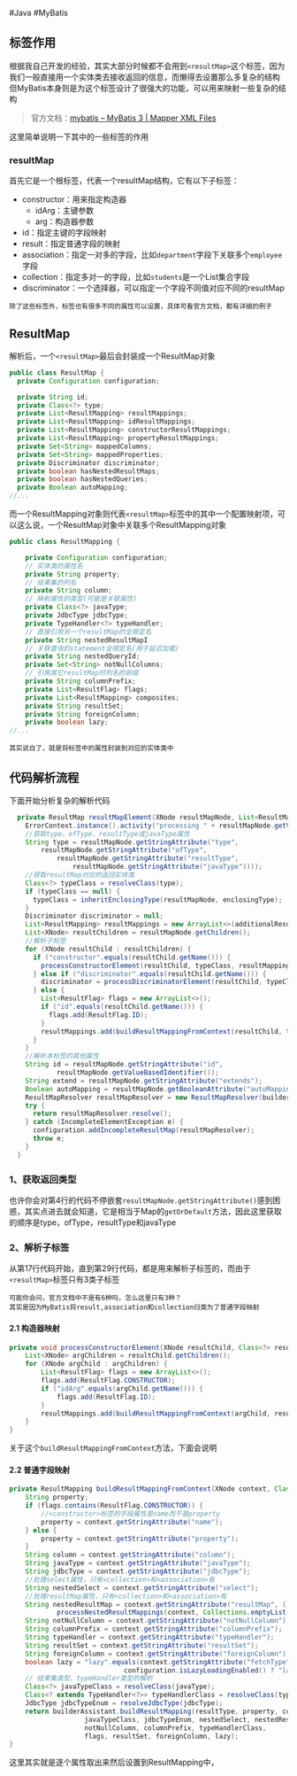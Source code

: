 #Java #MyBatis 
## 标签作用
根据我自己开发的经验，其实大部分时候都不会用到`<resultMap>`这个标签，因为我们一般直接用一个实体类去接收返回的信息，而懒得去设置那么多复杂的结构
但MyBatis本身则是为这个标签设计了很强大的功能，可以用来映射一些复杂的结构
> 官方文档：[mybatis – MyBatis 3 | Mapper XML Files](https://mybatis.org/mybatis-3/sqlmap-xml.html#result-maps)

这里简单说明一下其中的一些标签的作用
### resultMap
首先它是一个根标签，代表一个resultMap结构，它有以下子标签：
* constructor：用来指定构造器
    * idArg：主键参数
    * arg：构造器参数
* id：指定主键的字段映射
* result：指定普通字段的映射
* association：指定一对多的字段，比如`department`字段下关联多个`employee`字段
* collection：指定多对一的字段，比如`students`是一个List集合字段
* discriminator：一个选择器，可以指定一个字段不同值对应不同的resultMap

```ad-note
除了这些标签外，标签也有很多不同的属性可以设置，具体可看官方文档，都有详细的例子
```
## ResultMap
解析后，一个`<resultMap>`最后会封装成一个ResultMap对象
```java fold title:ResultMap
public class ResultMap {
  private Configuration configuration;

  private String id;
  private Class<?> type;
  private List<ResultMapping> resultMappings;
  private List<ResultMapping> idResultMappings;
  private List<ResultMapping> constructorResultMappings;
  private List<ResultMapping> propertyResultMappings;
  private Set<String> mappedColumns;
  private Set<String> mappedProperties;
  private Discriminator discriminator;
  private boolean hasNestedResultMaps;
  private boolean hasNestedQueries;
  private Boolean autoMapping;
//...
```
而一个ResultMapping对象则代表`<resultMap>`标签中的其中一个配置映射项，可以这么说，一个ResultMap对象中关联多个ResultMapping对象
```java fold title:ResultMapping
public class ResultMapping {

    private Configuration configuration;
    // 实体类的属性名
    private String property;
    // 结果集的列名
    private String column;
    // 映射属性的类型(可能是关联属性)
    private Class<?> javaType;
    private JdbcType jdbcType;
    private TypeHandler<?> typeHandler;
    // 直接引用另一个resultMap的全限定名
    private String nestedResultMapI
    // 关联查询的statement全限定名(用于延迟加载)
    private String nestedQueryId;
    private Set<String> notNullColumns;
    // 引用其它resultMap时列名的前缀
    private String columnPrefix;
    private List<ResultFlag> flags;
    private List<ResultMapping> composites;
    private String resultSet;
    private String foreignColumn;
    private boolean lazy;
//...
```

```ad-note
其实说白了，就是将标签中的属性封装到对应的实体类中
```
## 代码解析流程
下面开始分析复杂的解析代码
```java fold title:XMLMapperBuilder#resultMapElement
  private ResultMap resultMapElement(XNode resultMapNode, List<ResultMapping> additionalResultMappings, Class<?> enclosingType) {
    ErrorContext.instance().activity("processing " + resultMapNode.getValueBasedIdentifier());
    //获取type、ofType、resultType或javaType属性
    String type = resultMapNode.getStringAttribute("type",
        resultMapNode.getStringAttribute("ofType",
            resultMapNode.getStringAttribute("resultType",
                resultMapNode.getStringAttribute("javaType"))));
    //获取resultMap对应的返回实体类                                  
    Class<?> typeClass = resolveClass(type);
    if (typeClass == null) {
      typeClass = inheritEnclosingType(resultMapNode, enclosingType);
    }
    Discriminator discriminator = null;
    List<ResultMapping> resultMappings = new ArrayList<>(additionalResultMappings);
    List<XNode> resultChildren = resultMapNode.getChildren();
    //解析子标签
    for (XNode resultChild : resultChildren) {
      if ("constructor".equals(resultChild.getName())) {
        processConstructorElement(resultChild, typeClass, resultMappings);
      } else if ("discriminator".equals(resultChild.getName())) {
        discriminator = processDiscriminatorElement(resultChild, typeClass, resultMappings);
      } else {
        List<ResultFlag> flags = new ArrayList<>();
        if ("id".equals(resultChild.getName())) {
          flags.add(ResultFlag.ID);
        }
        resultMappings.add(buildResultMappingFromContext(resultChild, typeClass, flags));
      }
    }
    //解析本标签的其他属性
    String id = resultMapNode.getStringAttribute("id",
            resultMapNode.getValueBasedIdentifier());
    String extend = resultMapNode.getStringAttribute("extends");
    Boolean autoMapping = resultMapNode.getBooleanAttribute("autoMapping");
    ResultMapResolver resultMapResolver = new ResultMapResolver(builderAssistant, id, typeClass, extend, discriminator, resultMappings, autoMapping);
    try {
      return resultMapResolver.resolve();
    } catch (IncompleteElementException e) {
      configuration.addIncompleteResultMap(resultMapResolver);
      throw e;
    }
  }
```
### 1、获取返回类型
也许你会对第4行的代码不停嵌套`resultMapNode.getStringAttribute()`感到困惑，其实点进去就会知道，它是相当于Map的`getOrDefault`方法，因此这里获取的顺序是type，ofType，resultType和javaType
### 2、解析子标签
从第17行代码开始，直到第29行代码，都是用来解析子标签的，而由于`<resultMap>`标签只有3类子标签
```ad-question
可能你会问，官方文档中不是有6种吗，怎么这里只有3种？
其实是因为MyBatis将result,association和collection归类为了普通字段映射
```
#### 2.1 构造器映射
```java fold title:processConstructorElement
private void processConstructorElement(XNode resultChild, Class<?> resultType, List<ResultMapping> resultMappings) {
    List<XNode> argChildren = resultChild.getChildren();
    for (XNode argChild : argChildren) {
        List<ResultFlag> flags = new ArrayList<>();
        flags.add(ResultFlag.CONSTRUCTOR);
        if ("idArg".equals(argChild.getName())) {
            flags.add(ResultFlag.ID);
        }
        resultMappings.add(buildResultMappingFromContext(argChild, resultType, flags));
    }
}
```
关于这个`buildResultMappingFromContext`方法，下面会说明
#### 2.2 普通字段映射
```java fold title:buildResultMappingFromContext
private ResultMapping buildResultMappingFromContext(XNode context, Class<?> resultType, List<ResultFlag> flags) {
    String property;
    if (flags.contains(ResultFlag.CONSTRUCTOR)) {
        //<constructor>标签的字段属性是name而不是property
        property = context.getStringAttribute("name");
    } else {
        property = context.getStringAttribute("property");
    }
    String column = context.getStringAttribute("column");
    String javaType = context.getStringAttribute("javaType");
    String jdbcType = context.getStringAttribute("jdbcType");
    //处理select属性，只有<collection>和<association>有
    String nestedSelect = context.getStringAttribute("select");
    //处理resultMap属性，只有<collection>和<association>有
    String nestedResultMap = context.getStringAttribute("resultMap", () ->
            processNestedResultMappings(context, Collections.emptyList(), resultType));
    String notNullColumn = context.getStringAttribute("notNullColumn");
    String columnPrefix = context.getStringAttribute("columnPrefix");
    String typeHandler = context.getStringAttribute("typeHandler");
    String resultSet = context.getStringAttribute("resultSet");
    String foreignColumn = context.getStringAttribute("foreignColumn");
    boolean lazy = "lazy".equals(context.getStringAttribute("fetchType", 
                             configuration.isLazyLoadingEnabled() ? "lazy" : "eager"));
    // 结果集类型、typeHandler类型的解析
    Class<?> javaTypeClass = resolveClass(javaType);
    Class<? extends TypeHandler<?>> typeHandlerClass = resolveClass(typeHandler);
    JdbcType jdbcTypeEnum = resolveJdbcType(jdbcType);
    return builderAssistant.buildResultMapping(resultType, property, column, 
                   javaTypeClass, jdbcTypeEnum, nestedSelect, nestedResultMap, 
                   notNullColumn, columnPrefix, typeHandlerClass, 
                   flags, resultSet, foreignColumn, lazy);
}
```
这里其实就是逐个属性取出来然后设置到ResultMapping中，